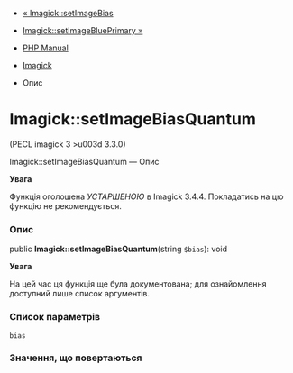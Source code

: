 - [« Imagick::setImageBias](imagick.setimagebias.md)
- [Imagick::setImageBluePrimary »](imagick.setimageblueprimary.md)

- [PHP Manual](index.md)
- [Imagick](class.imagick.md)
- Опис

# Imagick::setImageBiasQuantum

(PECL imagick 3 \>u003d 3.3.0)

Imagick::setImageBiasQuantum — Опис

**Увага**

Функція оголошена *УСТАРШЕНОЮ* в Imagick 3.4.4. Покладатись на цю
функцію не рекомендується.

### Опис

public **Imagick::setImageBiasQuantum**(string `$bias`): void

**Увага**

На цей час ця функція ще була документована; для
ознайомлення доступний лише список аргументів.

### Список параметрів

`bias`

### Значення, що повертаються
